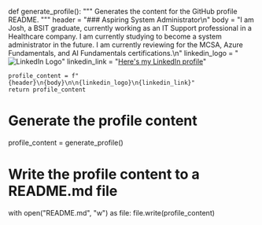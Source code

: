 def generate_profile():
    """
    Generates the content for the GitHub profile README.
    """
    header = "### Aspiring System Administrator\n"
    body = "I am Josh, a BSIT graduate, currently working as an IT Support professional in a Healthcare company. I am currently studying to become a system administrator in the future. I am currently reviewing for the MCSA, Azure Fundamentals, and AI Fundamentals certifications.\n"
    linkedin_logo = "![LinkedIn Logo](https://example.com/linkedin_logo.png)"
    linkedin_link = "[Here's my LinkedIn profile](https://www.linkedin.com/in/joshuacruzcervantes/)"
    
    profile_content = f"{header}\n{body}\n\n{linkedin_logo}\n{linkedin_link}"
    return profile_content

# Generate the profile content
profile_content = generate_profile()

# Write the profile content to a README.md file
with open("README.md", "w") as file:
    file.write(profile_content)
